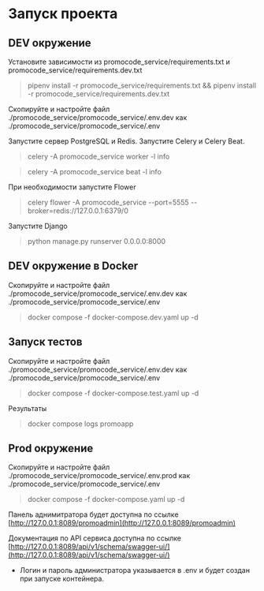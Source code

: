# Запуск проекта

## DEV окружение

Установите зависимости из promocode_service/requirements.txt и promocode_service/requirements.dev.txt

> pipenv install -r promocode_service/requirements.txt && pipenv install -r promocode_service/requirements.dev.txt

Скопируйте и настройте файл ./promocode_service/promocode_service/.env.dev как ./promocode_service/promocode_service/.env

Запустите сервер PostgreSQL и Redis. Запустите Celery и Celery Beat.

> celery -A promocode_service worker -l info

> celery -A promocode_service beat -l info

При необходимости запустите Flower

> celery flower -A promocode_service --port=5555 --broker=redis://127.0.0.1:6379/0

Запустите Django

> python manage.py runserver 0.0.0.0:8000

## DEV окружение в Docker

Скопируйте и настройте файл ./promocode_service/promocode_service/.env.dev как ./promocode_service/promocode_service/.env

> docker compose -f docker-compose.dev.yaml up -d

## Запуск тестов

Скопируйте и настройте файл ./promocode_service/promocode_service/.env.dev как ./promocode_service/promocode_service/.env

> docker compose -f docker-compose.test.yaml up -d

Результаты

> docker compose logs promoapp

## Prod окружение

Скопируйте и настройте файл ./promocode_service/promocode_service/.env.prod как ./promocode_service/promocode_service/.env

> docker compose -f docker-compose.yaml up -d

Панель аднимитратора будет доступна по ссылке [http://127.0.0.1:8089/promoadmin](http://127.0.0.1:8089/promoadmin)

Документация по API сервиса доступна по ссылке [http://127.0.0.1:8089/api/v1/schema/swagger-ui/](http://127.0.0.1:8089/api/v1/schema/swagger-ui/)

* Логин и пароль администратора указывается в .env и будет создан при запуске контейнера.

